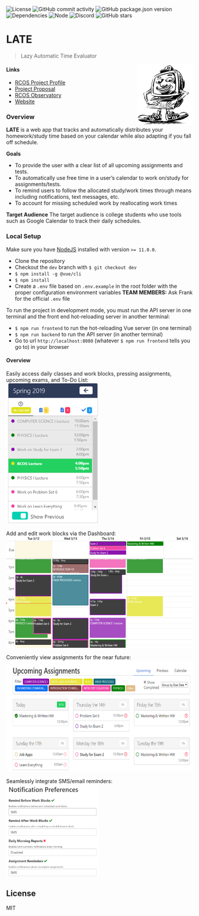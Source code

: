 ![License](https://img.shields.io/github/license/Apexal/late.svg)
![GitHub commit activity](https://img.shields.io/github/commit-activity/m/Apexal/late.svg?color=red)
![GitHub package.json version](https://img.shields.io/github/package-json/v/Apexal/late.svg)
![Dependencies](https://img.shields.io/david/Apexal/late.svg)
![Node](https://img.shields.io/badge/node-%3E%3D%2011.0.0-brightgreen.svg)
![Discord](https://img.shields.io/discord/514854227462324244.svg?label=discord)
![GitHub stars](https://img.shields.io/github/stars/Apexal/late.svg)



# LATE


> Lazy Automatic Time Evaluator

  <img align="right" src="./src/assets/img/sisman.svg" width="150">


#### Links

- [RCOS Project Profile](https://rcos.io/projects/apexal/late/profile)
- [Project Proposal](https://docs.google.com/document/d/1bq5DBvEQhnIkPUz-keMvDHq_dEQ21vwJqSUVB9zdSYk/edit)
- [RCOS Observatory](https://rcos.io/)
- [Website](https://rpi-late.herokuapp.com/)

### Overview

**LATE** is a web app that tracks and automatically distributes your homework/study time based on your calendar while also adapting if you fall off schedule.

**Goals**

- To provide the user with a clear list of all upcoming assignments and tests.
- To automatically use free time in a user’s calendar to work on/study for assignments/tests.
- To remind users to follow the allocated study/work times through means including notifications, text messages, etc.
- To account for missing scheduled work by reallocating work times

**Target Audience**
The target audience is college students who use tools such as Google Calendar to track their daily schedules.

### Local Setup

Make sure you have [NodeJS](https://nodejs.org/en/download/) installed with version `>= 11.0.0`.

- Clone the repository
- Checkout the `dev` branch with `$ git checkout dev`
- `$ npm install -g @vue/cli`
- `$ npm install`
- Create a `.env` file based on `.env.example` in the root folder with the proper configuration environment variables **TEAM MEMBERS:** Ask Frank for the official `.env` file

To run the project in development mode, you must run the API server in one terminal and the front end hot-reloading server in another terminal:

- `$ npm run frontend` to run the hot-reloading Vue server (in one terminal)
- `$ npm run backend` to run the API server (in another terminal)
- Go to url `http://localhost:8080` (whatever `$ npm run frontend` tells you go to) in your browser

#### Overview
Easily access daily classes and work blocks, pressing assignments, upcoming exams, and To-Do List:<br/>
<img src="https://github.com/Apexal/late/blob/dev/public/Day_Overview_README.png" width="250" height="380"> 

Add and edit work blocks via the Dashboard:<br/>
<img src="https://github.com/Apexal/late/blob/dev/public/Dashboard_README.png" width="600" height="300">

Conveniently view assignments for the near future:<br/>
<img src="https://github.com/Apexal/late/blob/dev/public/Upcoming_assignments_README.png" width="600" height="300"> 

Seamlessly integrate SMS/email reminders:<br/>
<img src= "https://github.com/Apexal/late/blob/dev/public/Notification_Preferences_README.png" width="250" height="250">

## License
MIT
